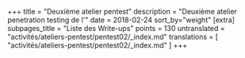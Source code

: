 +++
title = "Deuxième atelier pentest"
description = "Deuxième atelier penetration testing de l'"
date = 2018-02-24
sort_by="weight"
[extra]
subpages_title = "Liste des Write-ups"
points = 130
untranslated = "activités/ateliers-pentest/pentest02/_index.md"
translations = [
    "activités/ateliers-pentest/pentest02/_index.md"
]
+++
